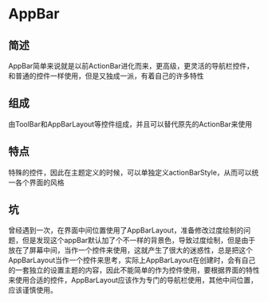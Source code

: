 # AppBar

## 简述

AppBar简单来说就是以前ActionBar进化而来，更高级，更灵活的导航栏控件，和普通的控件一样使用，但是又独成一派，有着自己的许多特性

## 组成

由ToolBar和AppBarLayout等控件组成，并且可以替代原先的ActionBar来使用

## 特点

特殊的控件，因此在主题定义的时候，可以单独定义actionBarStyle，从而可以统一各个界面的风格

## 坑

曾经遇到一次，在界面中间位置使用了AppBarLayout，准备修改过度绘制的问题，但是发现这个appBar默认加了个不一样的背景色，导致过度绘制，但是由于放在了屏幕中间，当作一个控件来使用，这就产生了很大的迷惑性，总是把这个AppBarLayout当作一个控件来思考，实际上AppBarLayout在创建时，会有自己的一套独立的设置主题的内容，因此不能简单的作为控件使用，要根据界面的特性来使用合适的控件，AppBarLayout应该作为专门的导航栏使用，其他中间位置，应该谨慎使用。